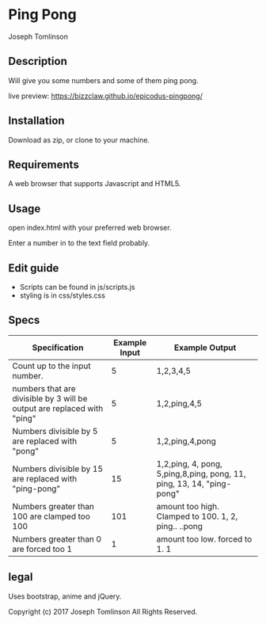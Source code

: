 # Ping Pong
Joseph Tomlinson

## Description
Will give you some numbers and some of them ping pong.

live preview: https://bizzclaw.github.io/epicodus-pingpong/

## Installation
Download as zip, or clone to your machine.

## Requirements
A web browser that supports Javascript and HTML5.

## Usage
open index.html with your preferred web browser.

Enter a number in to the text field probably.

## Edit guide
* Scripts can be found in js/scripts.js
* styling is in css/styles.css


## Specs
| Specification                                                           | Example Input | Example Output                                                         |
|-------------------------------------------------------------------------|---------------|------------------------------------------------------------------------|
| Count up to the input number.                                           | 5             | 1,2,3,4,5                                                              |
| numbers that are divisible by 3 will be output are replaced with "ping" | 5             | 1,2,ping,4,5                                                           |
| Numbers divisible by 5 are replaced with "pong"                         | 5             | 1,2,ping,4,pong                                                        |
| Numbers divisible by 15 are replaced with "ping-pong"                   | 15            | 1,2,ping, 4, pong, 5,ping,8,ping, pong, 11,  ping, 13, 14, "ping-pong" |
| Numbers greater than 100 are clamped too 100                            | 101           | amount too high. Clamped to 100. 1, 2, ping.. ..pong                   |
| Numbers greater than 0 are forced too 1                                 | 1             | amount too low. forced to 1. 1                                         |


## legal
Uses bootstrap, anime and jQuery.

Copyright (c) 2017 Joseph Tomlinson All Rights Reserved.

